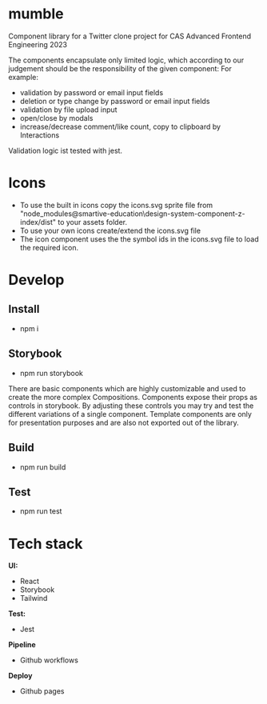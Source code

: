 # mumble

Component library for a Twitter clone project for CAS Advanced Frontend Engineering 2023

The components encapsulate only limited logic, which according to our judgement should be the responsibility of the given component: 
For example: 
- validation by password or email input fields
- deletion or type change by password or email input fields
- validation by file upload input
- open/close by modals
- increase/decrease comment/like count, copy to clipboard by Interactions

Validation logic ist tested with jest.
# Icons

- To use the built in icons copy the icons.svg sprite file from "node_modules\@smartive-education\design-system-component-z-index/dist" to your assets folder.
- To use your own icons create/extend the icons.svg file
- The icon component uses the the symbol ids in the icons.svg file to load the required icon.

# Develop

## Install

- npm i

## Storybook

- npm run storybook

There are basic components which are highly customizable and used to create the more complex Compositions.
Components expose their props as controls in storybook. By adjusting these controls you may try and test the different variations of a single component. 
Template components are only for presentation purposes and are also not exported out of the library.
## Build

- npm run build

## Test

- npm run test

# Tech stack

**UI:**

- React
- Storybook
- Tailwind

**Test:**

- Jest

**Pipeline**

- Github workflows

**Deploy**

- Github pages
